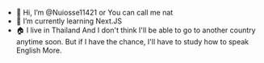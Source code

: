 - 👋 Hi, I’m @Nuiosse11421 or You can call me nat
- 🌱 I’m currently learning Next.JS
- 🏠 I live in Thailand And I don't think I'll be able to go to another country anytime soon. But if I have the chance, I'll have to study how to speak English More.

